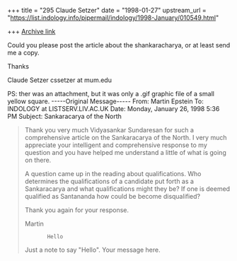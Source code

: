 +++
title = "295 Claude Setzer"
date = "1998-01-27"
upstream_url = "https://list.indology.info/pipermail/indology/1998-January/010549.html"

+++
[Archive link](https://list.indology.info/pipermail/indology/1998-January/010549.html)

Could you please post the article about the shankaracharya, or at least send
me a copy.

Thanks

Claude Setzer    cssetzer at mum.edu

PS: ther was an attachment, but it was only a .gif graphic file of a small
yellow square.
-----Original Message-----
From: Martin Epstein <vyasa at IX.NETCOM.COM>
To: INDOLOGY at LISTSERV.LIV.AC.UK <INDOLOGY at LISTSERV.LIV.AC.UK>
Date: Monday, January 26, 1998 5:36 PM
Subject: Sankaracarya of the North


>Thank you very much Vidyasankar Sundaresan for such a comprehensive article
>on the Sankaracarya of the North. I very much appreciate your intelligent
>and comprehensive response to my question and you have helped me understand
>a little of what is going on there.
>
>A question came up in the reading about qualifications. Who determines the
>qualifications of a candidate put forth as a Sankaracarya and what
>qualifications might they be? If one is deemed qualified as Santananda how
>could be become disqualified?
>
>Thank you again for your response.
>
>Martin
>
>            Hello
>
>    Just a note to say "Hello".
>Your message here.
>



